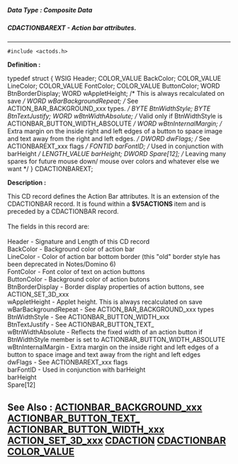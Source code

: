 ##### Data Type : Composite Data
##### CDACTIONBAREXT - Action bar attributes.
---
```
#include <actods.h>
```

**Definition :**

typedef struct {
	WSIG  Header;
	COLOR_VALUE BackColor;
	COLOR_VALUE LineColor;
	COLOR_VALUE FontColor;
	COLOR_VALUE ButtonColor;
	WORD  BtnBorderDisplay;
	WORD  wAppletHeight;  /* This is always recalculated on save */
	WORD  wBarBackgroundRepeat; /* See ACTION_BAR_BACKGROUND_xxx types. */
	BYTE  BtnWidthStyle;
	BYTE  BtnTextJustify;
	WORD  wBtnWidthAbsolute; /* Valid only if BtnWidthStyle is 
ACTIONBAR_BUTTON_WIDTH_ABSOLUTE */
	WORD  wBtnInternalMargin; /* Extra margin on the inside right and 
	         left edges of a button to space image and text away from 
	         the right and left edges. */
	DWORD  dwFlags;   /* See ACTIONBAREXT_xxx flags */
	FONTID barFontID;   /* Used in conjunction with barHeight */
	LENGTH_VALUE barHeight;
	DWORD  Spare[12];
	/* Leaving many spares for future mouse down/ mouse over colors and 
whatever else we want */
} CDACTIONBAREXT;

**Description :**

This CD record defines the Action Bar attributes.  It is an extension of the CDACTIONBAR record.  It is found within a <b>$V5ACTIONS </b>item and is preceded by a CDACTIONBAR record.<br>
<br>
The fields in this record are:<br>
<br>
Header - Signature and Length of this CD record<br>
BackColor - Background color of action bar<br>
LineColor - Color of action bar bottom border (this &quot;old&quot; border style has been deprecated in Notes/Domino 6)<br>
FontColor - Font color of text on action buttons <br>
ButtonColor - Background color of action butons<br>
BtnBorderDisplay - Border display properties of action buttons, see ACTION_SET_3D_xxx<br>
wAppletHeight - Applet height. This is always recalculated on save<br>
wBarBackgroundRepeat - See ACTION_BAR_BACKGROUND_xxx types<br>
BtnWidthStyle -  See ACTIONBAR_BUTTON_WIDTH_xxx<br>
BtnTextJustify -  See ACTIONBAR_BUTTON_TEXT_<br>
wBtnWidthAbsolute - Reflects the fixed width of an action button if BtnWidthStyle member is set to ACTIONBAR_BUTTON_WIDTH_ABSOLUTE<br>
wBtnInternalMargin - Extra margin on the inside right and left edges of a button to space image and text away from the right and left edges<br>
dwFlags - See ACTIONBAREXT_xxx flags<br>
barFontID - Used in conjunction with barHeight<br>
barHeight<br>
Spare[12]


**See Also :**
[ACTIONBAR_BACKGROUND_xxx](/domino-c-api-docs/reference/Symb/ACTIONBAR_BACKGROUND_xxx)
[ACTIONBAR_BUTTON_TEXT_](/domino-c-api-docs/reference/Symb/ACTIONBAR_BUTTON_TEXT_)
[ACTIONBAR_BUTTON_WIDTH_xxx](/domino-c-api-docs/reference/Symb/ACTIONBAR_BUTTON_WIDTH_xxx)
[ACTION_SET_3D_xxx](/domino-c-api-docs/reference/Symb/ACTION_SET_3D_xxx)
[CDACTION](/domino-c-api-docs/reference/Data/CDACTION)
[CDACTIONBAR](/domino-c-api-docs/reference/Data/CDACTIONBAR)
[COLOR_VALUE](/domino-c-api-docs/reference/Data/COLOR_VALUE)
---
